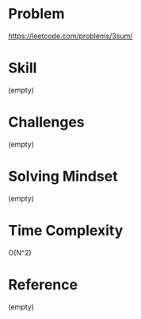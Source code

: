 
# Problem
https://leetcode.com/problems/3sum/

# Skill
(empty)

# Challenges
(empty)

# Solving Mindset
(empty)

# Time Complexity
O(N^2)

# Reference
(empty)
